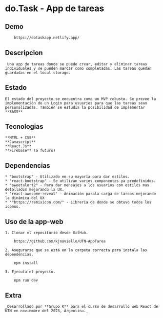 # do.Task - App de tareas

## Demo

``` bash
    https://dotaskapp.netlify.app/
```   


## Descripcion

     Una app de tareas donde se puede crear, editar y eliminar tareas individuales y se pueden marcar como completadas. Las tareas quedan guardadas en el local storage. 


## Estado

    El estado del proyecto se encuentra como un MVP robusto. Se prevee la implementación de un Login para usuarios para que las tareas sean personalizadas. También se estudia la posibilidad de implementar **SASS**


## Tecnologias

    **HTML + CSS**
    **Javascript**
    **React.Js**
    **Firebase** (a futuro)


##  Dependencias

    * "bootstrap" - Utilizado en su mayoría para dar estilos.
    * "react-bootstrap" - Se utilizan varios componentes ya predefinidos.
    * "sweetalert2" - Para dar mensajes a los usuarios con estilos mas detallados mejorando la UX.
    * "react-awesome-reveal" - Animación parala carga de tareas mejorando la dinámica del UX
    * ""https://remixicon.com/" - Libreria de donde se obtuvo todos los iconos.


## Uso de la app-web

    1. Clonar el repositorio desde GitHub.

``` bash
    https://github.com/kjnoviello/UTN-AppTarea
```    

    2. Asegurarse que se está en la carpeta correcta para instala las dependencias.

``` bash
    npm install
```   

    3. Ejecuta el proyecto.

``` bash
    npm run dev
```


## Extra

    _Desarrollado por **Grupo K** para el curso de desarrollo web React de UTN en noviembre del 2023, Argentina._





